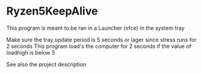 # Ryzen5KeepAlive

This program is meant to be ran in a Launcher (xfce) in the system tray

Make sure the tray update period is 5 seconds or lager since stress runs for 2 seconds
This program load's the computer for 2 seconds if the value of loadhigh is below 5

See also the project description

